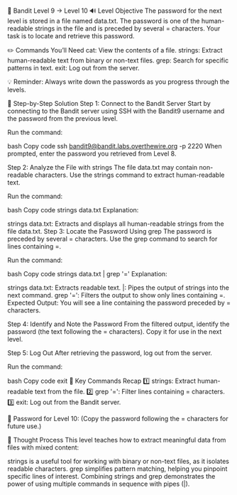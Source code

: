 🎲 Bandit Level 9 → Level 10
🔊 Level Objective
The password for the next level is stored in a file named data.txt. The password is one of the human-readable strings in the file and is preceded by several = characters. Your task is to locate and retrieve this password.

✏️ Commands You’ll Need
cat: View the contents of a file.
strings: Extract human-readable text from binary or non-text files.
grep: Search for specific patterns in text.
exit: Log out from the server.

💡 Reminder: Always write down the passwords as you progress through the levels.

📃 Step-by-Step Solution
Step 1: Connect to the Bandit Server
Start by connecting to the Bandit server using SSH with the Bandit9 username and the password from the previous level.

Run the command:

bash
Copy code
ssh bandit9@bandit.labs.overthewire.org -p 2220
When prompted, enter the password you retrieved from Level 8.

Step 2: Analyze the File with strings
The file data.txt may contain non-readable characters. Use the strings command to extract human-readable text.

Run the command:

bash
Copy code
strings data.txt
Explanation:

strings data.txt: Extracts and displays all human-readable strings from the file data.txt.
Step 3: Locate the Password Using grep
The password is preceded by several = characters. Use the grep command to search for lines containing =.

Run the command:

bash
Copy code
strings data.txt | grep '='
Explanation:

strings data.txt: Extracts readable text.
|: Pipes the output of strings into the next command.
grep '=': Filters the output to show only lines containing =.
Expected Output:
You will see a line containing the password preceded by = characters.

Step 4: Identify and Note the Password
From the filtered output, identify the password (the text following the = characters). Copy it for use in the next level.

Step 5: Log Out
After retrieving the password, log out from the server.

Run the command:

bash
Copy code
exit
:round_pushpin: Key Commands Recap
:one: strings: Extract human-readable text from the file.
:two: grep '=': Filter lines containing = characters.
:three: exit: Log out from the Bandit server.

🔑 Password for Level 10: (Copy the password following the = characters for future use.)

🔎 Thought Process
This level teaches how to extract meaningful data from files with mixed content:

strings is a useful tool for working with binary or non-text files, as it isolates readable characters.
grep simplifies pattern matching, helping you pinpoint specific lines of interest.
Combining strings and grep demonstrates the power of using multiple commands in sequence with pipes (|).